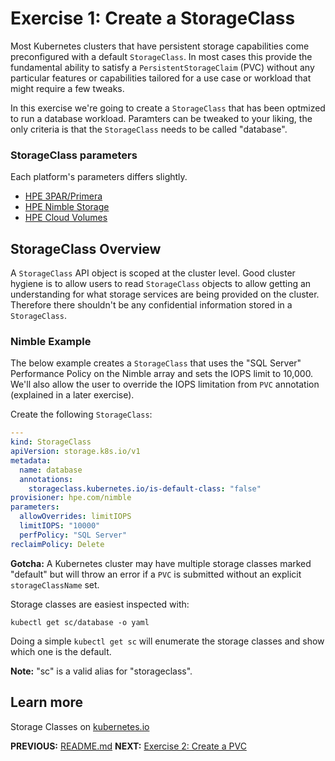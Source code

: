 # Exercise 1: Create a StorageClass
Most Kubernetes clusters that have persistent storage capabilities come preconfigured with a default `StorageClass`. In most cases this provide the fundamental ability to satisfy a `PersistentStorageClaim` (PVC) without any particular features or capabilities tailored for a use case or workload that might require a few tweaks.

In this exercise we're going to create a `StorageClass` that has been optmized to run a database workload. Paramters can be tweaked to your liking, the only criteria is that the `StorageClass` needs to be called "database".

### StorageClass parameters
Each platform's parameters differs slightly. 

* [HPE 3PAR/Primera](https://github.com/hpe-storage/python-hpedockerplugin/blob/master/docs/usage.md)
* [HPE Nimble Storage](https://github.com/hpe-storage/flexvolume-driver/tree/master/examples/kubernetes/hpe-nimble-storage)
* [HPE Cloud Volumes](https://github.com/hpe-storage/flexvolume-driver/tree/master/examples/kubernetes/hpe-cloud-volumes)

## StorageClass Overview
A `StorageClass` API object is scoped at the cluster level. Good cluster hygiene is to allow users to read `StorageClass` objects to allow getting an understanding for what storage services are being provided on the cluster. Therefore there shouldn't be any confidential information stored in a `StorageClass`. 

### Nimble Example
The below example creates a `StorageClass` that uses the "SQL Server" Performance Policy on the Nimble array and sets the IOPS limit to 10,000. We'll also allow the user to override the IOPS limitation from `PVC` annotation (explained in a later exercise).

Create the following `StorageClass`:
```yaml
---
kind: StorageClass
apiVersion: storage.k8s.io/v1
metadata:
  name: database
  annotations:
    storageclass.kubernetes.io/is-default-class: "false"
provisioner: hpe.com/nimble
parameters:
  allowOverrides: limitIOPS
  limitIOPS: "10000"
  perfPolicy: "SQL Server"
reclaimPolicy: Delete
```
**Gotcha:** A Kubernetes cluster may have multiple storage classes marked "default" but will throw an error if a `PVC` is submitted without an explicit `storageClassName` set.

Storage classes are easiest inspected with:

```
kubectl get sc/database -o yaml
```
Doing a simple `kubectl get sc` will enumerate the storage classes and show which one is the default.

**Note:** "sc" is a valid alias for "storageclass".

## Learn more
Storage Classes on [kubernetes.io](https://kubernetes.io/docs/concepts/storage/storage-classes/)

**PREVIOUS:** [README.md](README.md)
**NEXT:** [Exercise 2: Create a PVC](create_a_pvc.md)
